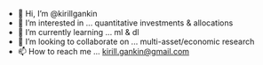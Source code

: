 - 👋 Hi, I’m @kirillgankin
- 👀 I’m interested in ... quantitative investments & allocations
- 🌱 I’m currently learning ... ml & dl
- 💞️ I’m looking to collaborate on ... multi-asset/economic research
- 📫 How to reach me ... kirill.gankin@gmail.com

<!---
kirillgankin/kirillgankin is a ✨ special ✨ repository because its `README.md` (this file) appears on your GitHub profile.
You can click the Preview link to take a look at your changes.
--->
